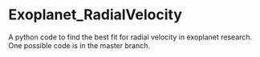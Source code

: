 # Exoplanet_RadialVelocity
A python code to find the best fit for radial velocity in exoplanet research.
One possible code is in the master branch.

